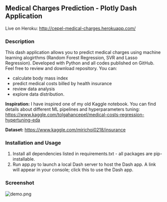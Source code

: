 ## Medical Charges Prediction - Plotly Dash Application
Live on Heroku: http://cepel-medical-charges.herokuapp.com/ </br>

### Description
This dash application allows you to predict medical charges using machine learning alogirthms (Random Forest Regression, SVR and Lasso Regression). Developed with Python and all codes published on GitHub. Feel free to review and download repository. You can:
- calculate body mass index
- predict medical costs billed by health insurance
- review data analysis
- explore data distribution.

**Inspiration:** I have inspired one of my old Kaggle notebook. You can find details about different ML pipelines and hyperparameters tuning:
https://www.kaggle.com/tolgahancepel/medical-costs-regression-hypertuning-eda

**Dataset:** https://www.kaggle.com/mirichoi0218/insurance

### Installation and Usage
1. Install all dependencies listed in requirements.txt - all packages are pip-installable.
2. Run app.py to launch a local Dash server to host the Dash app. A link will appear in your console; click this to use the Dash app.

### Screenshot
![demo.png](demo.png)
